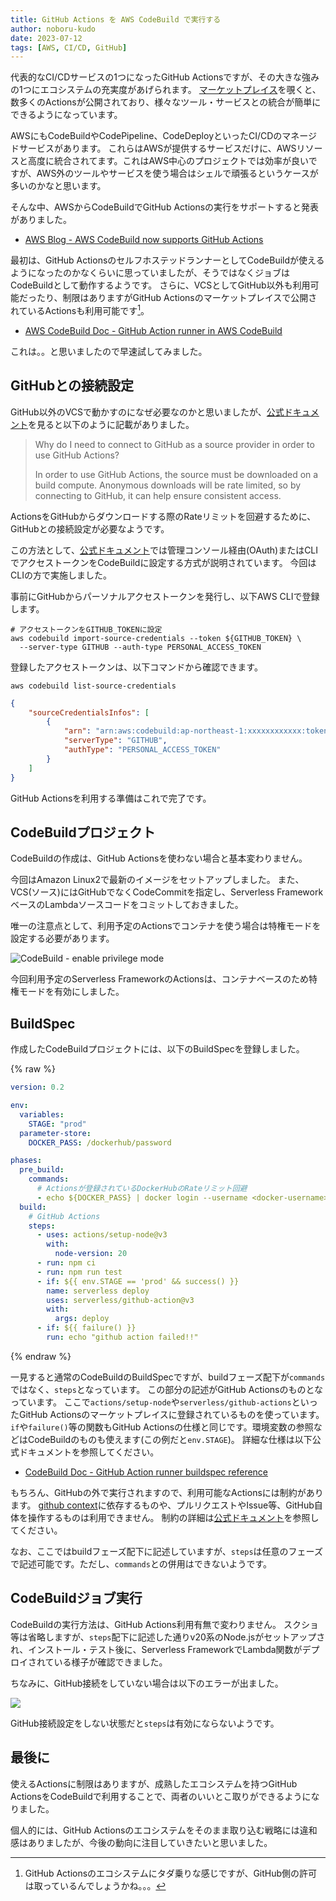 ```yaml
---
title: GitHub Actions を AWS CodeBuild で実行する
author: noboru-kudo
date: 2023-07-12
tags: [AWS, CI/CD, GitHub]
---
```


代表的なCI/CDサービスの1つになったGitHub Actionsですが、その大きな強みの1つにエコシステムの充実度があげられます。
[マーケットプレイス](https://github.com/marketplace?type=actions)を覗くと、数多くのActionsが公開されており、様々なツール・サービスとの統合が簡単にできるようになっています。

AWSにもCodeBuildやCodePipeline、CodeDeployといったCI/CDのマネージドサービスがあります。
これらはAWSが提供するサービスだけに、AWSリソースと高度に統合されてます。これはAWS中心のプロジェクトでは効率が良いですが、AWS外のツールやサービスを使う場合はシェルで頑張るというケースが多いのかなと思います。

そんな中、AWSからCodeBuildでGitHub Actionsの実行をサポートすると発表がありました。

- [AWS Blog - AWS CodeBuild now supports GitHub Actions](https://aws.amazon.com/jp/about-aws/whats-new/2023/07/aws-codebuild-github-actions/)

最初は、GitHub ActionsのセルフホステッドランナーとしてCodeBuildが使えるようになったのかなくらいに思っていましたが、そうではなくジョブはCodeBuildとして動作するようです。
さらに、VCSとしてGitHub以外も利用可能だったり、制限はありますがGitHub Actionsのマーケットプレイスで公開されているActionsも利用可能です[^1]。

[^1]: GitHub Actionsのエコシステムにタダ乗りな感じですが、GitHub側の許可は取っているんでしょうかね。。。

- [AWS CodeBuild Doc - GitHub Action runner in AWS CodeBuild](https://docs.aws.amazon.com/codebuild/latest/userguide/action-runner.html)

これは。。と思いましたので早速試してみました。

## GitHubとの接続設定

GitHub以外のVCSで動かすのになぜ必要なのかと思いましたが、[公式ドキュメント](https://docs.aws.amazon.com/codebuild/latest/userguide/action-runner.html#action-runner-connect-source-provider)を見ると以下のように記載がありました。

> Why do I need to connect to GitHub as a source provider in order to use GitHub Actions?
> 
> In order to use GitHub Actions, the source must be downloaded on a build compute. Anonymous downloads will be rate limited, so by connecting to GitHub, it can help ensure consistent access.

ActionsをGitHubからダウンロードする際のRateリミットを回避するために、GitHubとの接続設定が必要なようです。

この方法として、[公式ドキュメント](https://docs.aws.amazon.com/codebuild/latest/userguide/action-runner.html#action-runner-how-to)では管理コンソール経由(OAuth)またはCLIでアクセストークンをCodeBuildに設定する方式が説明されています。
今回はCLIの方で実施しました。

事前にGitHubからパーソナルアクセストークンを発行し、以下AWS CLIで登録します。

```shell
# アクセストークンをGITHUB_TOKENに設定
aws codebuild import-source-credentials --token ${GITHUB_TOKEN} \
  --server-type GITHUB --auth-type PERSONAL_ACCESS_TOKEN
```

登録したアクセストークンは、以下コマンドから確認できます。

```shell
aws codebuild list-source-credentials
```
```json
{
    "sourceCredentialsInfos": [
        {
            "arn": "arn:aws:codebuild:ap-northeast-1:xxxxxxxxxxxx:token/github",
            "serverType": "GITHUB",
            "authType": "PERSONAL_ACCESS_TOKEN"
        }
    ]
}
```

GitHub Actionsを利用する準備はこれで完了です。

## CodeBuildプロジェクト

CodeBuildの作成は、GitHub Actionsを使わない場合と基本変わりません。

今回はAmazon Linux2で最新のイメージをセットアップしました。
また、VCS(ソース)にはGitHubでなくCodeCommitを指定し、Serverless FrameworkベースのLambdaソースコードをコミットしておきました。

唯一の注意点として、利用予定のActionsでコンテナを使う場合は特権モードを設定する必要があります。

![CodeBuild - enable privilege mode](https://i.gyazo.com/24b0f27b6573e2c2a4ba19344541d701.png)

今回利用予定のServerless FrameworkのActionsは、コンテナベースのため特権モードを有効にしました。

## BuildSpec

作成したCodeBuildプロジェクトには、以下のBuildSpecを登録しました。

{% raw %}
```yaml
version: 0.2

env:
  variables:
    STAGE: "prod"
  parameter-store:
    DOCKER_PASS: /dockerhub/password

phases:
  pre_build:
    commands:
      # Actionsが登録されているDockerHubのRateリミット回避
      - echo ${DOCKER_PASS} | docker login --username <docker-username> --password-stdin
  build:
    # GitHub Actions
    steps:
      - uses: actions/setup-node@v3
        with:
          node-version: 20
      - run: npm ci
      - run: npm run test
      - if: ${{ env.STAGE == 'prod' && success() }}
        name: serverless deploy
        uses: serverless/github-action@v3
        with:
          args: deploy
      - if: ${{ failure() }}
        run: echo "github action failed!!"
```
{% endraw %}

一見すると通常のCodeBuildのBuildSpecですが、buildフェーズ配下が`commands`ではなく、`steps`となっています。
この部分の記述がGitHub Actionsのものとなっています。
ここで`actions/setup-node`や`serverless/github-actions`といったGitHub Actionsのマーケットプレイスに登録されているものを使っています。
`if`や`failure()`等の関数もGitHub Actionsの仕様と同じです。環境変数の参照などはCodeBuildのものも使えます(この例だと`env.STAGE`)。
詳細な仕様は以下公式ドキュメントを参照してください。

- [CodeBuild Doc - GitHub Action runner buildspec reference](https://docs.aws.amazon.com/codebuild/latest/userguide/action-runner-buildspec.html)

もちろん、GitHubの外で実行されますので、利用可能なActionsには制約があります。
[github context](https://docs.github.com/en/actions/learn-github-actions/contexts#github-context)に依存するものや、プルリクエストやIssue等、GitHub自体を操作するものは利用できません。
制約の詳細は[公式ドキュメント](https://docs.aws.amazon.com/codebuild/latest/userguide/action-runner.html#action-runner-limitations)を参照してください。

なお、ここではbuildフェーズ配下に記述していますが、`steps`は任意のフェーズで記述可能です。ただし、`commands`との併用はできないようです。

## CodeBuildジョブ実行

CodeBuildの実行方法は、GitHub Actions利用有無で変わりません。
スクショ等は省略しますが、`steps`配下に記述した通りv20系のNode.jsがセットアップされ、インストール・テスト後に、Serverless FrameworkでLambda関数がデプロイされている様子が確認できました。

ちなみに、GitHub接続をしていない場合は以下のエラーが出ました。

![](https://i.gyazo.com/bc80546f304b64027faa777474efe328.png)

GitHub接続設定をしない状態だと`steps`は有効にならないようです。

## 最後に

使えるActionsに制限はありますが、成熟したエコシステムを持つGitHub ActionsをCodeBuildで利用することで、両者のいいとこ取りができるようになりました。

個人的には、GitHub Actionsのエコシステムをそのまま取り込む戦略には違和感はありましたが、今後の動向に注目していきたいと思いました。